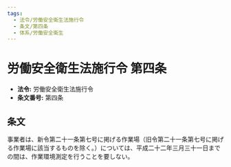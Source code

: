 ```yaml
---
tags:
  - 法令/労働安全衛生法施行令
  - 条文/第四条
  - 体系/労働安全衛生
---
```

# 労働安全衛生法施行令 第四条

- **法令:** 労働安全衛生法施行令
- **条文番号:** 第四条

## 条文
事業者は、新令第二十一条第七号に掲げる作業場（旧令第二十一条第七号に掲げる作業場に該当するものを除く。）については、平成二十二年三月三十一日までの間は、作業環境測定を行うことを要しない。

